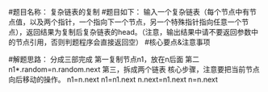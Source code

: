 #题目名称：
复杂链表的复制
#题目如下：
输入一个复杂链表（每个节点中有节点值，以及两个指针，一个指向下一个节点，另一个特殊指针指向任意一个节点），返回结果为复制后复杂链表的head。（注意，输出结果中请不要返回参数中的节点引用，否则判题程序会直接返回空）
#核心要点&注意事项

#解题思路：
分成三部完成
第一复制节点n1，放在n后面
第二n1*.random=n.random.next
第三，拆成两个链表
核心步骤，注意要把当前节点向后移动的操作。
n1=n.next
n1=n1.next
n.next=n1.next
n=n.next
